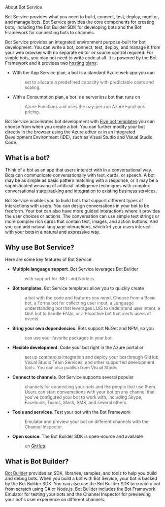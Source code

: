About Bot Service

Bot Service provides what you need to build, connect, test, deploy,
monitor, and manage bots. Bot Service provides the core components for
creating bots, including the Bot Builder SDK for developing bots and the
Bot Framework for connecting bots to channels.

Bot Service provides an integrated environment purpose-built for bot
development. You can write a bot, connect, test, deploy, and manage it
from your web browser with no separate editor or source control
required. For simple bots, you may not need to write code at all. It is
powered by the Bot Framework and it provides two [hosting
plans](https://docs.microsoft.com/en-us/bot-framework/bot-service-overview-readme#hosting-plans):

-   With the App Service plan, a bot is a standard Azure web app you can
    > set to allocate a predefined capacity with predictable costs and
    > scaling.

-   With a Consumption plan, a bot is a serverless bot that runs on
    > Azure Functions and uses the pay-per-run Azure Functions pricing.

Bot Service accelerates bot development with [Five bot
templates](https://docs.microsoft.com/en-us/bot-framework/bot-service-concept-templates) you
can choose from when you create a bot. You can further modify your bot
directly in the browser using the Azure editor or in an Integrated
Development Environment (IDE), such as Visual Studio and Visual Studio
Code.

**What is a bot?**
------------------

Think of a bot as an app that users interact with in a conversational
way. Bots can communicate conversationally with text, cards, or speech.
A bot may be as simple as basic pattern matching with a response, or it
may be a sophisticated weaving of artificial intelligence techniques
with complex conversational state tracking and integration to existing
business services.

Bot Service enables you to build bots that support different types of
interactions with users. You can design conversations in your bot to be
freeform. Your bot can also have more guided interactions where it
provides the user choices or actions. The conversation can use simple
text strings or more complex rich cards that contain text, images, and
action buttons. And you can add natural language interactions, which let
your users interact with your bots in a natural and expressive way.

**Why use Bot Service?**
------------------------

Here are some key features of Bot Service:

-   **Multiple language support**. Bot Service leverages Bot Builder
    > with support for .NET and Node.js.

-   **Bot templates**. Bot Service templates allow you to quickly create
    > a bot with the code and features you need. Choose from a Basic
    > bot, a Forms bot for collecting user input, a Language
    > understanding bot that leverages LUIS to understand user intent, a
    > QnA bot to handle FAQs, or a Proactive bot that alerts users of
    > events.

-   **Bring your own dependencies**. Bots support NuGet and NPM, so you
    > can use your favorite packages in your bot.

-   **Flexible development**. Code your bot right in the Azure portal or
    > set up continuous integration and deploy your bot through GitHub,
    > Visual Studio Team Services, and other supported development
    > tools. You can also publish from Visual Studio.

-   **Connect to channels**. Bot Service supports several popular
    > channels for connecting your bots and the people that use them.
    > Users can start conversations with your bot on any channel that
    > you\'ve configured your bot to work with, including Skype,
    > Facebook, Teams, Slack, SMS, and several others.

-   **Tools and services**. Test your bot with the Bot Framework
    > Emulator and preview your bot on different channels with the
    > Channel Inspector.

-   **Open source**. The Bot Builder SDK is open-source and available
    > on [GitHub](https://github.com/microsoft/botbuilder).

**What is Bot Builder?**
------------------------

[Bot
Builder](https://docs.microsoft.com/en-us/bot-framework/bot-builder-overview-getstarted) provides
an SDK, libraries, samples, and tools to help you build and debug bots.
When you build a bot with Bot Service, your bot is backed by the Bot
Builder SDK. You can also use the Bot Builder SDK to create a bot from
scratch using C\# or Node.js. Bot Builder includes the Bot Framework
Emulator for testing your bots and the Channel Inspector for previewing
your bot\'s user experience on different channels.
